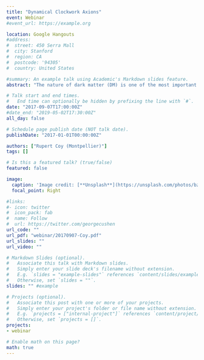 ```yaml
---
title: "Dynamical Clockwork Axions"
event: Webinar
#event_url: https://example.org

location: Google Hangouts
#address:
#  street: 450 Serra Mall
#  city: Stanford
#  region: CA
#  postcode: '94305'
#  country: United States

#summary: An example talk using Academic's Markdown slides feature.
abstract: "The nature of dark matter (DM) is one of the most important questions in particle physics and cosmology. I investigate the keV sterile neutrino, produced via the decay of a frozen-in complex scalar with a feeble Higgs portal coupling, as a DM candidate. Sterile neutrinos are an attractive class of model because they can naturally explain the masses of Standard Model neutrinos through the see-saw mechanism. Moreover, in light of the ‘Missing Satellites Problem’ that has challenged typical cold DM models, I demonstrate how warm keV sterile neutrinos are perhaps more consistent with our observations of small scale structures."

# Talk start and end times.
#   End time can optionally be hidden by prefixing the line with `#`.
date: "2017-09-07T17:00:00Z"
#date_end: "2019-05-02T17:30:00Z"
all_day: false

# Schedule page publish date (NOT talk date).
publishDate: "2017-01-01T00:00:00Z"

authors: ["Rupert Coy (Montpellier)"]
tags: []

# Is this a featured talk? (true/false)
featured: false

image:
  caption: 'Image credit: [**Unsplash**](https://unsplash.com/photos/bzdhc5b3Bxs)'
  focal_point: Right

#links:
#- icon: twitter
#  icon_pack: fab
#  name: Follow
#  url: https://twitter.com/georgecushen
url_code: ""
url_pdf: "webinar/20170907-Coy.pdf"
url_slides: ""
url_video: ""

# Markdown Slides (optional).
#   Associate this talk with Markdown slides.
#   Simply enter your slide deck's filename without extension.
#   E.g. `slides = "example-slides"` references `content/slides/example-slides.md`.
#   Otherwise, set `slides = ""`.
slides: "" #example

# Projects (optional).
#   Associate this post with one or more of your projects.
#   Simply enter your project's folder or file name without extension.
#   E.g. `projects = ["internal-project"]` references `content/project/deep-learning/index.md`.
#   Otherwise, set `projects = []`.
projects:
- webinar

# Enable math on this page?
math: true
---
```


